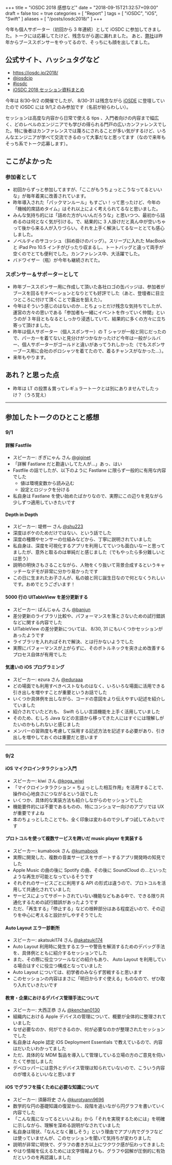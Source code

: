 +++
title = "iOSDC 2018 感想など"
date = "2018-09-15T21:32:57+09:00"
draft = false
toc = true
categories = [ "Report" ]
tags = [ "iOSDC", "iOS", "Swift" ]
aliases = [ "/posts/iosdc2018/" ]
+++

今年も個人サポーター（初回から 3 年連続）として iOSDC に参加してきました。トークには応募してたけど、残念ながら選に漏れました。
あと、[弊社](https://www.casareal.co.jp/)は昨年からブーススポンサーをやってるので、そっちにも顔を出してました。

## 公式サイト、ハッシュタグなど
- https://iosdc.jp/2018/
- [@iosdcjp](https://twitter.com/iosdcjp)
- [#iosdc](https://twitter.com/hashtag/iosdc?src=hash)
- [iOSDC 2018 セッション資料まとめ](https://qiita.com/winterwind26/items/210e5735d2ce832d0c36)

今年は 8/30-9/2 の開催でしたが、 8/30-31 は残念ながら [iOSDE](https://www.casareal.co.jp/ls/service/openseminar/apple/l020) に登壇していたので iOSDC には 9/1,2 のみ参加です（名前が紛らわしい）。

セッションは高度な内容から日常で使える tips 、入門者向けの内容まで幅広く、どのレベルのエンジニアでも学びの得られる門戸の広いカンファレンスでした。特に後者はカンファレンスでは蔑ろにされることが多い気がするけど、いろんなエンジニアが学べて交流できるのって大事だなと思ってます（なので来年もそっち系でトーク応募します）。

## ここがよかった
### 参加者として
- 初回からずっと参加してますが、「ここがもうちょっとこうなってるといいな」が毎年着実に改善されています。
- 昨年導入された「パックマンルール」もすごい！って思ったけど、今年の「機械的席詰めタイム」はそれ以上によく考えられてるなと思いました。
- みんな気持ち的には「詰めた方がいいんだろうな」と思いつつ、最初から詰めるのは何となく気が引ける。で、結果的に 3 人掛けだと真ん中が空いちゃって後から来る人が入りづらい。それを上手く解決してるなーととても感心しました。
- ノベルティのサコッシュ（斜め掛けのバッグ）。スリーブに入れた MacBook と iPad Pro 10.5 インチがぴったり収まるし、トートバッグと違って両手が空くのでとても便利でした。カンファレンス中、大活躍でした。
- バドワイザー（瓶）が今年も継続されてた。

### スポンサー＆サポーターとして
- 昨年ブーススポンサー用に作成して頂いた各社ロゴの缶バッジは、参加者がブースを回るモチベーションとなりとても好評でした（あと、登壇者に目立つところに付けて頂くことで露出を狙えた）。
- 今年はそういう感じのはないのか…とちょっとだけ残念な気持ちでしたが、運営の方々の思いである「参加者も一緒にイベントを作っていく仲間」というのが 3 年目ともなるとしっかり浸透していて、結果的に多くの方々に立ち寄って頂けました。
- 昨年は個人サポーター（個人スポンサー）の T シャツが一般と同じだったので、パーカーを着てないと見分けがつかなかったけど今年は一般がシルバー、個人サポーターがゴールドと違いがあってうれしかった（でもスポンサーブース用に会社のポロシャツを着てたので、着るチャンスがなかった…）。
- 来年もやります。

## あれ？と思った点
- 昨年は LT の投票＆賞ってレギュラートークとは別にありませんでしたっけ？（うろ覚え）

---

## 参加したトークのひとこと感想
### 9/1
#### 詳解 Fastfile
- スピーカー: ぎぎにゃん さん [@giginet](https://twitter.com/giginet)
- 「詳解 Fastlane だと勘違いしてた人が…」あっ、はい
- Fastfile の話でしたが、以下のように Fastlane に限らず一般的に有用な内容でした
    - 値は環境変数から読み込む
    - 設定とロジックを分ける
- 私自身は Fastlane を使い始めたばかりなので、実際にこの辺りを見ながら少しずつ適用していきたいです

#### Depth in Depth
- スピーカー: 堤修一 さん [@shu223](https://twitter.com/shu223)
- 深度はボケのためだけではない、という話でした
- 深度の種類やセンサーの仕組みなどから、丁寧に説明されていました
- 私自身は、深度を可視化するアプリを利用してていつも面白いなーと思ってましたが、意外と取るのは単純だと感じました（でもやったら多分難しいとは思う）
- 説明の明快さもさることながら、人物をくり抜いて背景合成するというキャッチーなデモが非常に分かり易かったです
- この日に生まれたお子さんが、私の娘と同じ誕生日なので何となくうれしいです。おめでとうございます！

#### 5000 行の UITableView を差分更新する
- スピーカー: ばんじゅん さん [@banjun](https://twitter.com/banjun)
- 差分更新のライブラリ比較や、パフォーマンスを落とさないための試行錯誤などに関する内容でした
- UITableView の差分更新については、 8/30, 31 にもいくつかセッションがあったようです
- ライブラリを入れればそれで解決、とは行かないようでした
- 実際にパフォーマンスが上がらずに、そのボトルネックを突き止め改善するプロセス自体が有用でした

#### 気遣いの iOS  プログラミング
- スピーカー: ezura さん [@eduraaa](https://twitter.com/eduraaa)
- どの場面でも利用すべきベストなものはなく、いろいろな場面に活用できる引き出しを増やすことが重要というお話でした
- いくつか具体例を出しながら、コードの意図をより伝えやすい記述を紹介していました
- 紹介されていたどれも、 Swift らしい言語機能を上手く活用していました
- そのため、むしろ Java などの言語から移ってきた人にはすぐには理解しがたいのかもしれないと感じました
- メンバーの習熟度も考慮して採用する記述方法を記述する必要があり、引き出しを増やしておくのは重要だと思います

---
### 9/2
#### iOS マイクロインタラクション入門
- スピーカー: kiwi さん [@koga_wiwi](https://twitter.com/koga_wiwi)
- 「マイクロインタラクション = ちょっとした相互作用」を活用することで、操作の心地良さにつながるという話でした
- いくつか、具体的な実装方法も紹介しながらのセッションでした
- 機能要件的には不要であるものの、特にコンシュマー向けのアプリでは UX が重要ですよね
- 本のちょっとしたことでも、全く印象は変わるので少しずつ試してみたいです

#### プロトコルを使って複数サービスを跨いだ music player を実装する
- スピーカー: kumabook さん [@kumabook](https://twitter.com/kumabook)
- 実際に開発した、複数の音楽サービスをサポートするアプリ開発時の知見でした
- Apple Music の曲の後に Spotify の曲、その後に SoundCloud の…といったような再生が可能となっているそうです
- それぞれのサービスごとに利用する API の形式は違うので、プロトコルを活用して共通化されていました
- サービスによってサポートされていない機能などもある中で、できる限り共通化するための試行錯誤があったようです
- ただ、「再生する」「停止する」などの根幹部分はある程度近いので、その辺りを中心に考えると設計がしやすそうでした

#### Auto Layout エラー診断所
- スピーカー: akatsuki174 さん [@akatsuki174](https://twitter.com/akatsuki174)
- Auto Layout 利用時に発生するエラーや警告を解消するためのデバッグ手法を、具体例とともに紹介するセッションでした
- また、その際に役立つツールなどの紹介もあり、 Auto Layout を利用している場合はすぐに役立つ構成となっていました
- Auto Layout については、初学者のみならず苦戦すると思います
- このセッションの内容はまさに「明日からすぐ使える」ものなので、ぜひ取り入れていきたいです

#### 教育・企業におけるデバイス管理手法について
- スピーカー: 大西正恭 さん [@kenchan0130](https://twitter.com/kenchan0130)
- 組織内における Apple デバイスの管理について、概要が全体的に整理されていました
- なぜ必要なのか、何ができるのか、何が必要なのかが整理されたセッションでした
- 私自身は Apple 認定 iOS Deployment Essentials で教えているので、内容はだいたいわかってました
- ただ、具体的な MDM 製品を導入して管理している立場の方のご意見を伺いたくて参加しました
- デベロッパーには意外とデバイス管理は知られていないので、こういう内容のが増えるといいなと思います

#### iOS でグラフを描くために必要な知識について
- スピーカー: 須藤将史 さん [@kurotyann9696](https://twitter.com/kurotyann9696)
- 数学的な円の基礎知識の復習から、段階を追いながら円グラフを書いていく内容でした
- 「こんな風になってるといいよね」から「それを実現するためには」を明確に示しながら、理解を深める説明がなされていました
- 私自身は現状、「なんとなく難しそう」という理由でアプリ内でグラフなどは使っていませんが、このセッションを聞いて気持ちが変わりました
- 説明が非常に明快で、グラフの書き方以上にワクワク感が伝わってきました
- やはり情報を伝えるためには文字情報よりも、グラフや図解が圧倒的に有効だというのを再認識しました
